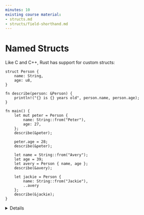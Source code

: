 ```yaml
---
minutes: 10
existing course material:
- structs.md
- structs/field-shorthand.md
---
```


# Named Structs

Like C and C++, Rust has support for custom structs:

```rust,editable
struct Person {
    name: String,
    age: u8,
}

fn describe(person: &Person) {
    println!("{} is {} years old", person.name, person.age);
}

fn main() {
    let mut peter = Person {
        name: String::from("Peter"),
        age: 27,
    };
    describe(&peter);

    peter.age = 28;
    describe(&peter);

    let name = String::from("Avery");
    let age = 39;
    let avery = Person { name, age };
    describe(&avery);

    let jackie = Person {
        name: String::from("Jackie"),
        ..avery
    };
    describe(&jackie);
}
```

<details>

Key Points:

* Structs work like in C or C++.
  * Like in C++, and unlike in C, no typedef is needed to define a type.
  * Unlike in C++, there is no inheritance between structs.
* This may be a good time to let people know there are different types of structs.
  * Zero-sized structs (e.g. `struct Foo;`) might be used when implementing a trait on some type but don’t have any data that you want to store in the value itself.
  * The next slide will introduce Tuple structs, used when the field names are not important.
* If you already have variables with the right names, then you can create the
struct using a shorthand.
* The syntax `..peter` allows us to copy the majority of the fields from the old struct without having to explicitly type it all out. It must always be the last element.

</details>
